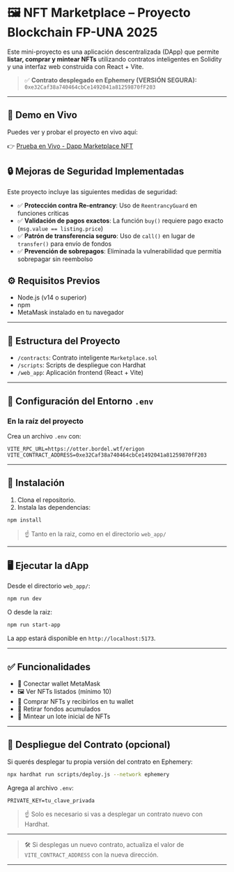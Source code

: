 # 🖼️ NFT Marketplace – Proyecto Blockchain FP-UNA 2025

Este mini-proyecto es una aplicación descentralizada (DApp) que permite **listar, comprar y mintear NFTs** utilizando contratos inteligentes en Solidity y una interfaz web construida con React + Vite.

> ✅ **Contrato desplegado en Ephemery (VERSIÓN SEGURA):**  
> `0xe32Caf38a740464cbCe1492041a81259870fF203`

---
## 🎯 Demo en Vivo

Puedes ver y probar el proyecto en vivo aquí:

👉 [Prueba en Vivo - Dapp Marketplace NFT](https://dapp-marketplace-nft.vercel.app/)

## 🔒 Mejoras de Seguridad Implementadas

Este proyecto incluye las siguientes medidas de seguridad:

- ✅ **Protección contra Re-entrancy**: Uso de `ReentrancyGuard` en funciones críticas
- ✅ **Validación de pagos exactos**: La función `buy()` requiere pago exacto (`msg.value == listing.price`)
- ✅ **Patrón de transferencia seguro**: Uso de `call()` en lugar de `transfer()` para envío de fondos
- ✅ **Prevención de sobrepagos**: Eliminada la vulnerabilidad que permitía sobrepagar sin reembolso

## ⚙️ Requisitos Previos

- Node.js (v14 o superior)
- npm
- MetaMask instalado en tu navegador

---

## 📁 Estructura del Proyecto

- `/contracts`: Contrato inteligente `Marketplace.sol`
- `/scripts`: Scripts de despliegue con Hardhat
- `/web_app`: Aplicación frontend (React + Vite)

---

## 🔐 Configuración del Entorno `.env`

### En la raíz del proyecto

Crea un archivo `.env` con:

```
VITE_RPC_URL=https://otter.bordel.wtf/erigon
VITE_CONTRACT_ADDRESS=0xe32Caf38a740464cbCe1492041a81259870fF203
```

---

## 🧪 Instalación

1. Clona el repositorio.
2. Instala las dependencias:

```bash
npm install
```
> ☝️ Tanto en la raiz, como en el directorio `web_app/`

---
## 🖥️ Ejecutar la dApp

Desde el directorio `web_app/`:

```bash
npm run dev
```
O desde la raiz:

```bash
npm run start-app
```

La app estará disponible en `http://localhost:5173`.

---

## ✅ Funcionalidades

- 🔌 Conectar wallet MetaMask
- 🖼️ Ver NFTs listados (mínimo 10)
- 🛒 Comprar NFTs y recibirlos en tu wallet
- 💸 Retirar fondos acumulados
- 🎨 Mintear un lote inicial de NFTs 

---

## 🚀 Despliegue del Contrato (opcional)

Si querés desplegar tu propia versión del contrato en Ephemery:

```bash
npx hardhat run scripts/deploy.js --network ephemery
```
Agrega al archivo `.env`:
```
PRIVATE_KEY=tu_clave_privada
```

> ☝️ Solo es necesario si vas a desplegar un contrato nuevo con Hardhat.

---
> 🛠️ Si desplegas un nuevo contrato, actualiza el valor de `VITE_CONTRACT_ADDRESS` con la nueva dirección.
---




